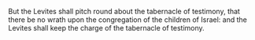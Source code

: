 But the Levites shall pitch round about the tabernacle of testimony, that there be no wrath upon the congregation of the children of Israel: and the Levites shall keep the charge of the tabernacle of testimony.
